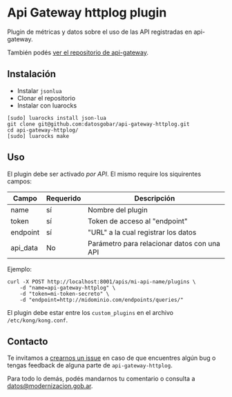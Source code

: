 # Api Gateway httplog plugin

Plugin de métricas y datos sobre el uso de las API registradas en api-gateway.

También podés [ver el repositorio de api-gateway](https://github.com/datosgobar/api-gateway).

## Instalación

- Instalar `jsonlua`
- Clonar el repositorio
- Instalar con luarocks

```
[sudo] luarocks install json-lua
git clone git@github.com:datosgobar/api-gateway-httplog.git
cd api-gateway-httplog/
[sudo] luarocks make
```

## Uso

El plugin debe ser activado _por API_. El mismo require los siquirentes campos:

| Campo             | Requerido | Descripción                                 |
|-------------------|-----------|---------------------------------------------|
|name               | sí        | Nombre del plugin                           |
|token              | sí        | Token de acceso al "endpoint"               |
|endpoint           | sí        | "URL" a la cual registrar los datos         |
|api_data           | No        | Parámetro para relacionar datos con una API |


Ejemplo:

```
curl -X POST http://localhost:8001/apis/mi-api-name/plugins \
    -d "name=api-gateway-httplog" \
    -d "token=mi-token-secreto" \
    -d "endpoint=http://midominio.com/endpoints/queries/"
```

El plugin debe estar entre los `custom_plugins` en el archivo `/etc/kong/kong.conf`. 

## Contacto

Te invitamos a [crearnos un issue](https://github.com/datosgobar/api-gateway/issues/new?title=Encontre%20un%20bug%20en%20api-gateway-httplog) en caso de que encuentres algún bug o tengas feedback de alguna parte de `api-gateway-httplog`.

Para todo lo demás, podés mandarnos tu comentario o consulta a [datos@modernizacion.gob.ar](mailto:datos@modernizacion.gob.ar).
